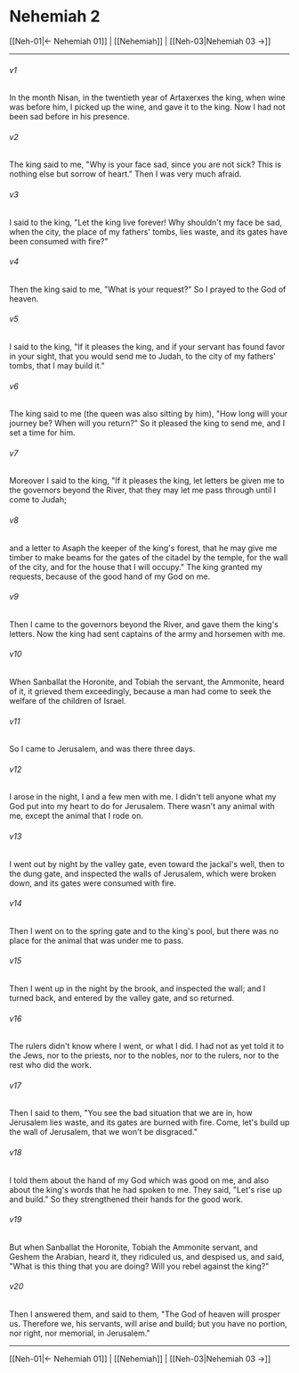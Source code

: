 # Nehemiah 2

[[Neh-01|← Nehemiah 01]] | [[Nehemiah]] | [[Neh-03|Nehemiah 03 →]]
***



###### v1 
In the month Nisan, in the twentieth year of Artaxerxes the king, when wine was before him, I picked up the wine, and gave it to the king. Now I had not been sad before in his presence. 

###### v2 
The king said to me, "Why is your face sad, since you are not sick? This is nothing else but sorrow of heart." Then I was very much afraid. 

###### v3 
I said to the king, "Let the king live forever! Why shouldn't my face be sad, when the city, the place of my fathers' tombs, lies waste, and its gates have been consumed with fire?" 

###### v4 
Then the king said to me, "What is your request?" So I prayed to the God of heaven. 

###### v5 
I said to the king, "If it pleases the king, and if your servant has found favor in your sight, that you would send me to Judah, to the city of my fathers' tombs, that I may build it." 

###### v6 
The king said to me (the queen was also sitting by him), "How long will your journey be? When will you return?" So it pleased the king to send me, and I set a time for him. 

###### v7 
Moreover I said to the king, "If it pleases the king, let letters be given me to the governors beyond the River, that they may let me pass through until I come to Judah; 

###### v8 
and a letter to Asaph the keeper of the king's forest, that he may give me timber to make beams for the gates of the citadel by the temple, for the wall of the city, and for the house that I will occupy." The king granted my requests, because of the good hand of my God on me. 

###### v9 
Then I came to the governors beyond the River, and gave them the king's letters. Now the king had sent captains of the army and horsemen with me. 

###### v10 
When Sanballat the Horonite, and Tobiah the servant, the Ammonite, heard of it, it grieved them exceedingly, because a man had come to seek the welfare of the children of Israel. 

###### v11 
So I came to Jerusalem, and was there three days. 

###### v12 
I arose in the night, I and a few men with me. I didn't tell anyone what my God put into my heart to do for Jerusalem. There wasn't any animal with me, except the animal that I rode on. 

###### v13 
I went out by night by the valley gate, even toward the jackal's well, then to the dung gate, and inspected the walls of Jerusalem, which were broken down, and its gates were consumed with fire. 

###### v14 
Then I went on to the spring gate and to the king's pool, but there was no place for the animal that was under me to pass. 

###### v15 
Then I went up in the night by the brook, and inspected the wall; and I turned back, and entered by the valley gate, and so returned. 

###### v16 
The rulers didn't know where I went, or what I did. I had not as yet told it to the Jews, nor to the priests, nor to the nobles, nor to the rulers, nor to the rest who did the work. 

###### v17 
Then I said to them, "You see the bad situation that we are in, how Jerusalem lies waste, and its gates are burned with fire. Come, let's build up the wall of Jerusalem, that we won't be disgraced." 

###### v18 
I told them about the hand of my God which was good on me, and also about the king's words that he had spoken to me. They said, "Let's rise up and build." So they strengthened their hands for the good work. 

###### v19 
But when Sanballat the Horonite, Tobiah the Ammonite servant, and Geshem the Arabian, heard it, they ridiculed us, and despised us, and said, "What is this thing that you are doing? Will you rebel against the king?" 

###### v20 
Then I answered them, and said to them, "The God of heaven will prosper us. Therefore we, his servants, will arise and build; but you have no portion, nor right, nor memorial, in Jerusalem."

***
[[Neh-01|← Nehemiah 01]] | [[Nehemiah]] | [[Neh-03|Nehemiah 03 →]]
